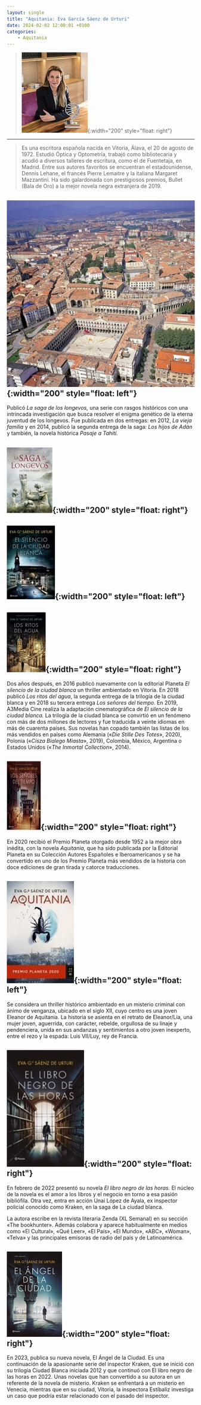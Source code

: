 ```yaml
---
layout: single
title: "Aquitania: Eva García Sáenz de Urturi"
date: 2024-02-02 12:00:01 +0100
categories: 
    - Aquitania
---
```

> ![Eva García Sáenz de Urturi](/assets/img/3b6e253a-baa8-4e20-99ce-95e39dc75b88.jpg){:width="200" style="float: right"}
---
> Es una escritora española nacida en
> Vitoria, Álava, el 20 de agosto de 1972. Estudió Óptica y Optometría,
> trabajó como bibliotecaria y acudió a diversos talleres de escritura,
> como el de Fuentetaja, en Madrid. Entre sus autores favoritos se
> encuentran el estadounidense, Dennis Lehane, el francés Pierre
> Lemaitre y la italiana Margaret Mazzantini. Ha sido galardonada con
> prestigiosos premios, Bullet (Bala de Oro) a la mejor novela negra
> extranjera de 2019.


![Vitoria](/assets/img/38a2aa90-2cb5-4aed-9355-859e87304e61.jpg){:width="200" style="float: left"}
---
Publicó *La saga de los longevos,* una serie con rasgos históricos con
una intrincada investigación que busca resolver el enigma genético de la
eterna juventud de los longevos. Fue publicada en dos entregas: en 2012,
*La vieja familia* y en 2014, publicó la segunda entrega de la saga:
*Los hijos de Adán* y también, la novela histórica *Pasaje a Tahití.*

![La saga de los longevos](/assets/img/1ae99c36-0dd2-4cbc-9edb-fa08ea10ba45.jpg){:width="200" style="float: right"} 
---
![El silencio de la ciudad blanca](/assets/img/c403eed0-fec3-4e30-a7d5-1ee362f07169.jpg){:width="200" style="float: left"} 
---
![Los ritos del agua](/assets/img/e91a2bdf-7eb8-47a1-a215-b46352ef4678.jpg){:width="200" style="float: right"} 
---
Dos años después, en 2016 publicó
nuevamente con la editorial Planeta *El silencio de la ciudad blanca* un
thriller ambientado en Vitoria. En 2018 publicó *Los ritos del agua*, la
segunda entrega de la trilogía de la ciudad blanca y en 2018 su tercera
entrega *Los señores del tiempo*. En 2019, A3Media Cine realiza la
adaptación cinematográfica de *El silencio de la ciudad blanca.* La
trilogía de la ciudad blanca se convirtió en un fenómeno con más de dos
millones de lectores y fue traducida a veinte idiomas en más de cuarenta
países. Sus novelas han copado también las listas de los más vendidos en
países como Alemania («*Die Stille Des Totes*», 2020), Polonia («*Cisza
Bialego Miasta*», 2019), Colombia, México, Argentina o Estados Unidos
(«*The Inmortal Collection*», 2014).

![Los señores del tiempo](/assets/img/3a5e2631-dd1b-46ab-8848-75cf73411295.jpg){:width="200" style="float: right"} 
---
En 2020 recibió el Premio Planeta otorgado desde 1952 a la mejor obra
inédita, con la novela *Aquitania,* que ha sido publicada por la
Editorial Planeta en su Colección Autores Españoles e Iberoamericanos y
se ha convertido en uno de los Premio Planeta más vendidos de la
historia con doce ediciones de gran tirada y catorce traducciones.


![Aquitania](/assets/img/c49b6545-f516-4393-90e7-039b218f9c1a.jpg){:width="200" style="float: left"} 
---
Se considera un thriller histórico ambientado en un misterio criminal
con ánimo de venganza, ubicado en el siglo XII, cuyo centro es una joven
Eleanor de Aquitania. La historia se asienta en el retrato de
Eleanor/Lía, una mujer joven, aguerrida, con carácter, rebelde,
orgullosa de su linaje y pendenciera, unida en sus andanzas y
sentimientos a otro joven inexperto, entre el rezo y la espada: Luis
VII/Luy, rey de Francia.

![El libro negro de las horas](/assets/img/f6ad6ce7-205e-41ea-a9d0-f523231e1814.jpg){:width="200" style="float: right"} 
---
En febrero de 2022 presentó su novela *El libro negro de las horas.* El
núcleo de la novela es el amor a los libros y el negocio en torno a esa
pasión bibliófila. Otra vez, entra en acción Unai López de Ayala, ex
inspector policial conocido como Kraken, en la saga de La ciudad blanca.

La autora escribe en la revista literaria Zenda (XL Semanal) en su
sección «The bookhunter». Además colabora y aparece habitualmente en
medios como «El Cultural», «Qué Leer», «El País», «El Mundo», «ABC»,
«Woman», «Telva» y las principales emisoras de radio del país y de
Latinoamérica.

![El Ángel de la Ciudad](/assets/img/77176adc-38e2-49d6-8a95-7c772bd03f32.jpg){:width="200" style="float: right"} 
---
En 2023, publica su nueva novela, El Ángel de la Ciudad. Es una
continuación de la apasionante serie del inspector Kraken, que se inició
con su trilogía Ciudad Blanca iniciada 2012 y que continuó con El libro
negro de las horas en 2022. Unas novelas que han convertido a su autora
en un referente de la novela de misterio. Kraken se enfrentará a un
misterio en Venecia, mientras que en su ciudad, Vitoria, la inspectora
Estíbaliz investiga un caso que podría estar relacionado con el pasado
del inspector.
